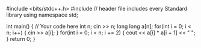 #include <bits/stdc++.h>
#include <iostream> // header file includes every Standard library
using namespace std;

int main() {
	// Your code here
    int n;
    cin >> n;
    long long a[n];
    for(int i = 0; i < n; i++) {
        cin >> a[i];
    }
    for(int i = 0; i < n; i += 2) {
        cout << a[i] * a[i + 1] << " ";
    }
    return 0;
}

